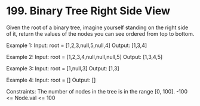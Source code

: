 # 199. Binary Tree Right Side View
Given the root of a binary tree, imagine yourself standing on the right side of it, return the values of the nodes you can see ordered from top to bottom.

Example 1:
Input: root = [1,2,3,null,5,null,4]
Output: [1,3,4]

Example 2:
Input: root = [1,2,3,4,null,null,null,5]
Output: [1,3,4,5]

Example 3:
Input: root = [1,null,3]
Output: [1,3]

Example 4:
Input: root = []
Output: []

Constraints:
The number of nodes in the tree is in the range [0, 100].
-100 <= Node.val <= 100